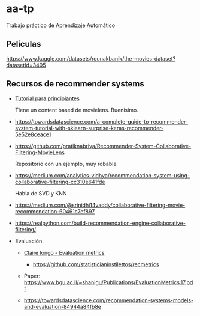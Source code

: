 # aa-tp

Trabajo práctico de Aprendizaje Automático

## Películas

https://www.kaggle.com/datasets/rounakbanik/the-movies-dataset?datasetId=3405

## Recursos de recommender systems

- [Tutorial para principiantes](https://www.datacamp.com/community/tutorials/recommender-systems-python)

  Tiene un content based de movielens. Buenísimo.

- https://towardsdatascience.com/a-complete-guide-to-recommender-system-tutorial-with-sklearn-surprise-keras-recommender-5e52e8ceace1

- https://github.com/pratiknabriya/Recommender-System-Collaborative-Filtering-MovieLens

  Repositorio con un ejemplo, muy robable

- https://medium.com/analytics-vidhya/recommendation-system-using-collaborative-filtering-cc310e641fde

  Habla de SVD y KNN

- https://medium.com/@srinidhi14vaddy/collaborative-filtering-movie-recommendation-60461c7ef897
- https://realpython.com/build-recommendation-engine-collaborative-filtering/

- Evaluación
  - [Claire longo - Evaluation metrics](https://towardsdatascience.com/evaluation-metrics-for-recommender-systems-df56c6611093)
    - https://github.com/statisticianinstilettos/recmetrics

  - Paper: https://www.bgu.ac.il/~shanigu/Publications/EvaluationMetrics.17.pdf
  - https://towardsdatascience.com/recommendation-systems-models-and-evaluation-84944a84fb8e
